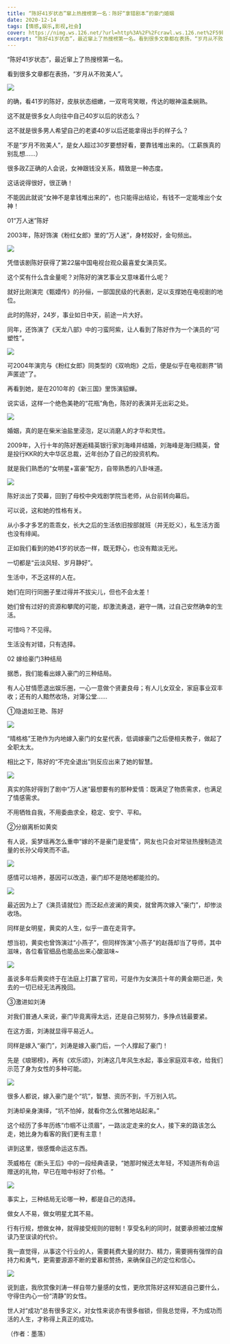 ```yaml
---
title: “陈好41岁状态”窜上热搜榜第一名：陈好“拿错剧本”的豪门婚姻
date: 2020-12-14
tags: [情感,娱乐,影视,社会]
cover: https://nimg.ws.126.net/?url=http%3A%2F%2Fcrawl.ws.126.net%2F59b25d296e2cef2e7be022bcf2eda271.jpeg&thumbnail=650x2147483647&quality=80&type=jpg
excerpt: “陈好41岁状态”，最近窜上了热搜榜第一名。看到很多文章都在表扬，“岁月从不败美人”。![](https://nimg.ws.126.net/?url=http%3A%2F%2Fcrawl.ws.126.net%2F59b25d29
---
```

“陈好41岁状态”，最近窜上了热搜榜第一名。

看到很多文章都在表扬，“岁月从不败美人”。

![](https://nimg.ws.126.net/?url=http%3A%2F%2Fcrawl.ws.126.net%2F59b25d296e2cef2e7be022bcf2eda271.jpeg&thumbnail=650x2147483647&quality=80&type=jpg)  

的确，看41岁的陈好，皮肤状态细嫩，一双弯弯笑眼，传达的眼神温柔娴熟。

这不就是很多女人向往中自己40岁以后的状态么？

这不就是很多男人希望自己的老婆40岁以后还能拿得出手的样子么？

不是“岁月不败美人”，是女人超过30岁要想好看，要靠钱堆出来的。（工薪族真的别乱想……）

很多政Z正确的人会说，女神跟钱没关系，精致是一种态度。

这话说得很好，很正确！

不能因此就说“女神不是拿钱堆出来的”，也只能得出结论，有钱不一定能堆出个女神！

01“万人迷”陈好

2003年，陈好饰演《粉红女郎》里的“万人迷”，身材姣好，金句频出。

![](https://nimg.ws.126.net/?url=http%3A%2F%2Fcrawl.ws.126.net%2Fe2b8294d433fe1d799331c04edf25471.jpeg&thumbnail=650x2147483647&quality=80&type=jpg)  

凭借该剧陈好获得了第22届中国电视台观众最喜爱女演员奖。

这个奖有什么含金量呢？对陈好的演艺事业又意味着什么呢？

就好比刚演完《甄嬛传》的孙俪，一部国民级的代表剧，足以支撑她在电视剧的地位。

此时的陈好，24岁，事业如日中天，前途一片大好。

同年，还饰演了《天龙八部》中的刁蛮阿紫，让人看到了陈好作为一个演员的“可塑性”。

![](https://nimg.ws.126.net/?url=http%3A%2F%2Fcrawl.ws.126.net%2F89d6a607191a76a4ffdc833ce029eed5.jpeg&thumbnail=650x2147483647&quality=80&type=jpg)  

可2004年演完与《粉红女郎》同类型的《双响炮》之后，便是似乎在电视剧界“销声匿迹”了。

再看到她，是在2010年的《新三国》里饰演貂蝉。

说实话，这样一个绝色美艳的“花瓶”角色，陈好的表演并无出彩之处。

![](https://nimg.ws.126.net/?url=http%3A%2F%2Fcrawl.ws.126.net%2F70535cad6d6641b9dba0ea647d47bd1f.jpeg&thumbnail=650x2147483647&quality=80&type=jpg)  

婚姻，真的是在柴米油盐里浸泡，足以消磨人的才华和灵性。

2009年，入行十年的陈好邂逅精英银行家刘海峰并结婚，刘海峰是海归精英，曾是投行KKR的大中华区总裁，近年创办了自己的投资机构。

就是我们熟悉的“女明星+富豪”配方，自带熟悉的八卦味道。

![](https://nimg.ws.126.net/?url=http%3A%2F%2Fcrawl.ws.126.net%2F4c9dab6133ac6fab2e9265dcbeb26655.jpeg&thumbnail=650x2147483647&quality=80&type=jpg)  

陈好淡出了荧幕，回到了母校中央戏剧学院当老师，从台前转向幕后。

可以说，这和她的性格有关。

从小多才多艺的乖乖女，长大之后的生活依旧按部就班（并无贬义），私生活方面也没有绯闻。

正如我们看到的她41岁的状态一样，既无野心，也没有黯淡无光。

一切都是“云淡风轻、岁月静好”。

生活中，不乏这样的人在。

她们在同行同圈子里过得并不拔尖儿，但也不会太差！

她们曾有过好的资源和攀爬的可能，却激流勇退，避守一隅，过自己安然确幸的生活。

可惜吗？不见得。

生活没有对错，只有选择。

02 嫁给豪门3种结局

据悉，我们能看出嫁入豪门的三种结局。

有人心甘情愿退出娱乐圈，一心一意做个贤妻良母；有人儿女双全，家庭事业双丰收；还有的人黯然收场，对簿公堂……

①隐退如王艳、陈好

![](https://nimg.ws.126.net/?url=http%3A%2F%2Fcrawl.ws.126.net%2F5665e0467b65f4766e4ba686d566dc81.jpeg&thumbnail=650x2147483647&quality=80&type=jpg)  

“晴格格”王艳作为内地嫁入豪门的女星代表，低调嫁豪门之后便相夫教子，做起了全职太太。

相比之下，陈好的“不完全退出”则反应出来了她的智慧。

![](http://crawl.ws.126.net/img/92fe3b31b21be74c612b225aa721a30c)  

真实的陈好得到了剧中“万人迷”最想要有的那种爱情：既满足了物质需求，也满足了情感需求。

不用牺牲自我，不用委曲求全，稳定、安宁、平和。

②分崩离析如黄奕

有人说，奚梦瑶再怎么重申“嫁的不是豪门是爱情”，网友也只会对常驻热搜制造流量的长孙父母笑而不语。

![](https://nimg.ws.126.net/?url=http%3A%2F%2Fcrawl.ws.126.net%2F970455970a2f3e2c8f31d3f2d3434322.jpeg&thumbnail=650x2147483647&quality=80&type=jpg)  

感情可以培养，基因可以改造，豪门却不是随地都能捡的。

![](https://nimg.ws.126.net/?url=http%3A%2F%2Fcrawl.ws.126.net%2F75fbe9515de6ebe97e06f2df8c80bbb8.jpeg&thumbnail=650x2147483647&quality=80&type=jpg)  

最近因为上了《演员请就位》而泛起点波澜的黄奕，就曾两次嫁入“豪门”，却惨淡收场。

同样是女明星，黄奕的人生，似乎一直在走背字。

想当初，黄奕也曾饰演过“小燕子”，但同样饰演“小燕子”的赵薇却当了导师，其中滋味，各位看官细品也能品出来心酸滋味~

![](https://nimg.ws.126.net/?url=http%3A%2F%2Fcrawl.ws.126.net%2Fb7cfd059c827e0d650215193168a56c9.jpeg&thumbnail=650x2147483647&quality=80&type=jpg)  

虽说多年后黄奕终于在法庭上打赢了官司，可是作为女演员十年的黄金期已逝，失去的一切已经无法再挽回。

③激进如刘涛

对我们普通人来说，豪门毕竟离得太远，还是自己努努力，多挣点钱最要紧。

在这方面，刘涛就显得平易近人。

同样是嫁入“豪门”，刘涛是嫁入豪门后，一个人撑起了豪门！

先是《琅琊榜》，再有《欢乐颂》，刘涛这几年风生水起，事业家庭双丰收，给我们示范了身为女性的多种可能。

![](https://nimg.ws.126.net/?url=http%3A%2F%2Fcrawl.ws.126.net%2F7f09f3c6d339e1bf91c36bfe3b9a0a02.jpeg&thumbnail=650x2147483647&quality=80&type=jpg)  

很多人都说，嫁入豪门是个“坑”，智慧、资历不到，千万别入坑。

刘涛却亲身演绎，“坑不怕掉，就看你怎么优雅地站起来。”

这个经历了多年历练“巾帼不让须眉”，一路淡定走来的女人，接下来的路该怎么走，她比身为看客的我们更有主意！

讲到这里，很感慨命运这东西。

茨威格在《断头王后》中的一段经典语录，“她那时候还太年轻，不知道所有命运赠送的礼物，早已在暗中标好了价格。 ”

![](https://nimg.ws.126.net/?url=http%3A%2F%2Fcrawl.ws.126.net%2Fa76b695548f8390e4a7dc4280c44c30e.jpeg&thumbnail=650x2147483647&quality=80&type=jpg)  

事实上，三种结局无论哪一种，都是自己的选择。

做女人不易，做女明星尤其不易。

行有行规，想做女神，就得接受规则的钳制！享受名利的同时，就要承担被过度解读乃至误读的代价。

我一直觉得，从事这个行业的人，需要耗费大量的财力、精力，需要拥有强悍的自持力和勇气，更需要源源不断的爱慕和赞扬，来确保自己的定位和信心。

![](https://nimg.ws.126.net/?url=http%3A%2F%2Fcrawl.ws.126.net%2F1760e7d5ebed5cbc06d4ada97532f6ae.jpeg&thumbnail=650x2147483647&quality=80&type=jpg)  

说到底，我欣赏像刘涛一样自带力量感的女性，更欣赏陈好这样知道自己要什么，守得住内心一份“清静”的女性。

世人对“成功”总有很多定义，对女性来说亦有很多枷锁，但我总觉得，不为成功而活的人生，才称得上真正的成功。

（作者：墨落）

